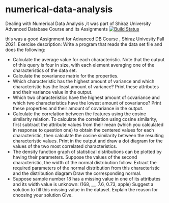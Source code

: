 # numerical-data-analysis
Dealing with Numerical Data Analysis ,it was part of Shiraz University Advanced Database Course and its Assignments
[![Build Status](https://travis-ci.org/joemccann/dillinger.svg?branch=master)](https://travis-ci.org/joemccann/dillinger)

this was a good Assignment for Advanced DB Course , Shiraz Univesity Fall 2021.
Exercise description:
Write a program that reads the data set file and does the following:

- Calculate the average value for each characteristic. Note that the output of this query is four in size, with each element averaging one of the characteristics of the data set.
- Calculate the covariance matrix for the properties.
- Which characteristic has the highest amount of variance and which characteristic has the least amount of variance? Print these attributes and their variance value in the output.
- Which two characteristics have the highest amount of covariance and which two characteristics have the lowest amount of covariance? Print these properties and their amount of covariance in the output.
- Calculate the correlation between the features using the cosine similarity relation. To calculate the correlation using cosine similarity, first subtract the attribute values ​​from their mean (which you calculated in response to question one) to obtain the centered values ​​for each characteristic, then calculate the cosine similarity between the resulting characteristic values. Print in the output and draw a dot diagram for the values ​​of the two most correlated characteristics.
- The density function graph of statistical distributions can be plotted by having their parameters. Suppose the values ​​of the second characteristic, the width of the normal distribution
follow. Extract the required parameters of the normal distribution from this characteristic and the distribution diagram
Draw the corresponding normal.
- Suppose sample number 18 has a missing value in one of its attributes and its width value is unknown:
(168, __, 7.6, 0.73, apple) Suggest a solution to fill this missing value in the dataset. Explain the reason for choosing your solution
Give.


